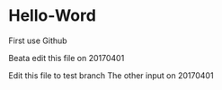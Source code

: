 # Hello-Word
First use Github

Beata edit this file on 20170401

Edit this file to test branch
The other input on 20170401

